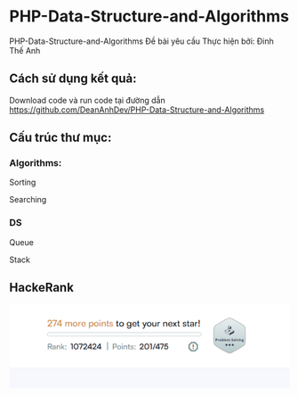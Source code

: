 # PHP-Data-Structure-and-Algorithms

PHP-Data-Structure-and-Algorithms
Đề bài yêu cầu Thực hiện bởi: Đinh Thế Anh

## Cách sử dụng kết quả:

Download code và run code tại đường dẫn https://github.com/DeanAnhDev/PHP-Data-Structure-and-Algorithms
## Cấu trúc thư mục:
### Algorithms:
Sorting

Searching
### DS
Queue

Stack
## HackeRank
![img.png](img/img.png)